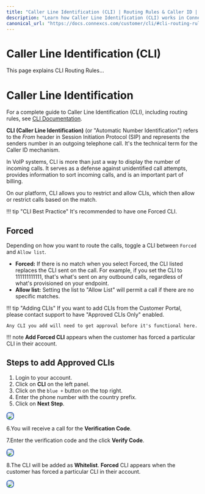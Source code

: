 ```yaml
---
title: "Caller Line Identification (CLI) | Routing Rules & Caller ID | ConnexCS"
description: "Learn how Caller Line Identification (CLI) works in ConnexCS. Configure routing rules, manage caller IDs, and ensure reliable call delivery."
canonical_url: "https://docs.connexcs.com/customer/cli/#cli-routing-rules"
---
```


# Caller Line Identification (CLI)

This page explains CLI Routing Rules...

# Caller Line Identification

For a complete guide to Caller Line Identification (CLI), including routing rules, see [CLI Documentation](https://docs.connexcs.com/customer/cli/#cli-routing-rules).

**CLI (Caller Line Identification)** (or "Automatic Number Identification") refers to the *From* header in Session Initiation Protocol (SIP) and represents the senders number in an outgoing telephone call. It's the technical term for the Caller ID mechanism.

In VoIP systems, CLI is more than just a way to display the number of incoming calls. It serves as a defense against unidentified call attempts, provides information to sort incoming calls, and is an important part of billing.

On our platform, CLI allows you to restrict and allow CLIs, which then allow or restrict calls based on the match.

!!! tip "CLI Best Practice"
    It's recommended to have one Forced CLI.

## Forced

Depending on how you want to route the calls, toggle a CLI between `Forced` and `Allow list`.

+ **Forced:** If there is no match when you select Forced, the CLI listed replaces the CLI sent on the call. For example, if you set the CLI to 111111111111, that's what's sent on any outbound calls, regardless of what's provisioned on your endpoint.
+ **Allow list:** Setting the list to "Allow List" will permit a call if there are no specific matches.

!!! tip "Adding CLIs"
    If you want to add CLIs from the Customer Portal, please contact support to have "Approved CLIs Only" enabled.

    Any CLI you add will need to get approval before it's functional here.

!!! note
    **Add Forced CLI** appears when the customer has forced a particular CLI in their account.

## Steps to add Approved CLIs

1. Login to your account.
2. Click on **CLI** on the left panel.
3. Click on the `blue +` button on the top right.
4. Enter the phone number with the country prefix.
5. Click on **Next Step**.

<img src= "/customer-portal/img/cli1.png" style="border: 2px solid #4472C4; border-radius: 8px;">

6.You will receive a call for the **Verification Code**.

7.Enter the verification code and the click **Verify Code**.

<img src= "/customer-portal/img/cli2.png" style="border: 2px solid #4472C4; border-radius: 8px;">

8.The CLI will be added as **Whitelist**. **Forced** CLI appears when the customer has forced a particular CLI in their account.

<img src= "/customer-portal/img/cli3.png" style="border: 2px solid #4472C4; border-radius: 8px;">
